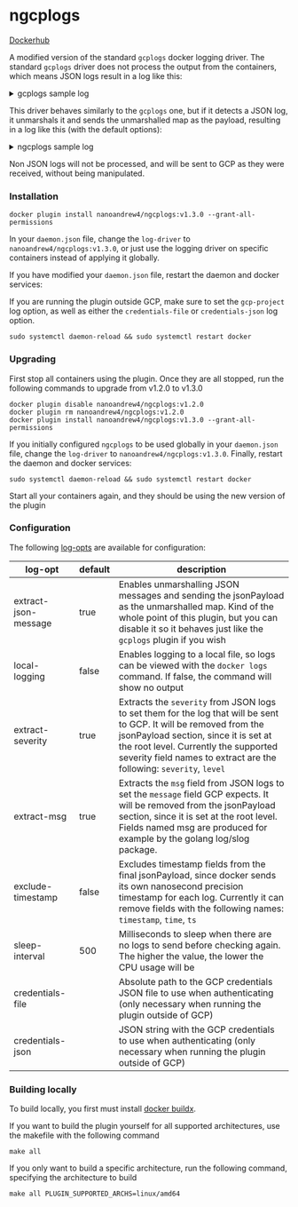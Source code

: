 # ngcplogs

[Dockerhub](https://hub.docker.com/repository/docker/nanoandrew4/ngcplogs/general)

A modified version of the standard `gcplogs` docker logging driver. The standard `gcplogs` driver does not process the
output from the containers, which means JSON logs result in a log like this:

<details>
  <summary>gcplogs sample log</summary>

```json
{
  "insertId": "1x3kge4f3if919",
  "jsonPayload": {
    "instance": {
      "id": "5968118946548037465",
      "zone": "us-east1-b",
      "name": "gcp-vm"
    },
    "message": "{\"app\":\"sample-app\",\"level\":\"error\",\"msg\":\"Error authenticating user\",\"time\":\"2024-03-14T13:27:42Z\"}",
    "container": {
      "imageId": "sha256:360b4beb988621daaa87572c42af11142a14ecc7c3a5b4cdf221d5d97b19acdc",
      "id": "32c7e2402ec77cf94121a52c9d284939038d0dff9952696a17b2fa6da74f47bb0",
      "imageName": "nanoandrew4/some-image",
      "name": "/sample-app",
      "created": "2023-09-07T23:01:22.718629265Z"
    }
  },
  "resource": {
    "type": "gce_instance",
    "labels": {
      "instance_id": "12345",
      "zone": "us-east1-b",
      "project_id": "someproject"
    }
  },
  "timestamp": "2024-03-14T13:27:42.033851150Z",
  "logName": "projects/someproject/logs/gcplogs-docker-driver",
  "receiveTimestamp": "2024-03-14T13:27:42.670937226Z"
}
```
</details>

This driver behaves similarly to the `gcplogs` one, but if it detects a JSON log, it unmarshals it and sends the unmarshalled map as the payload, resulting in a log like this (with the default options):

<details>
  <summary>ngcplogs sample log</summary>

```json
{
  "insertId": "yero77f8j919i9",
  "jsonPayload": {
    "message": "Updating at 2024-03-15 11:21:38.56773049 +0000 UTC m=+901.837891394\n",
    "app": "sample-app",
    "container": {
      "created": "2024-03-15T11:06:28.730214829Z",
      "id": "af2c42f7720c8dec812abc5d7cee903aaadf1cd04d87488f3ab1657b92977bc6",
      "name": "/sample-app",
      "imageId": "sha256:360b4beb988121df8587572c42af15102a14ecc7c3a5d4cdf221d5d67b29acdc",
      "imageName": "nanoandrew4/sample-app"
    },
    "instance": {
      "zone": "us-east1-b",
      "name": "gcp-vm",
      "id": "8319386972505717539"
    },
    "time": "2024-03-15T11:21:40Z"
  },
  "resource": {
    "type": "gce_instance",
    "labels": {
      "zone": "us-east1-b",
      "instance_id": "8390836155502727539",
      "project_id": "someproject"
    }
  },
  "timestamp": "2024-03-15T11:21:40.080322442Z",
  "severity": "INFO",
  "logName": "projects/someproject/logs/ngcplogs-docker-driver",
  "receiveTimestamp": "2024-03-15T11:21:44.099223634Z"
}
```

</details>

Non JSON logs will not be processed, and will be sent to GCP as they were received, without being manipulated.

### Installation

```shell
docker plugin install nanoandrew4/ngcplogs:v1.3.0 --grant-all-permissions
```

In your `daemon.json` file, change the `log-driver` to `nanoandrew4/ngcplogs:v1.3.0`, or just use the logging driver
on specific containers instead of applying it globally.

If you have modified your `daemon.json` file, restart the daemon and docker services:

If you are running the plugin outside GCP, make sure to set the `gcp-project` log option, as well as either the `credentials-file` or `credentials-json` log option.

```shell
sudo systemctl daemon-reload && sudo systemctl restart docker
```

### Upgrading
First stop all containers using the plugin. Once they are all stopped, run the following commands to upgrade from 
v1.2.0 to v1.3.0

```shell
docker plugin disable nanoandrew4/ngcplogs:v1.2.0
docker plugin rm nanoandrew4/ngcplogs:v1.2.0
docker plugin install nanoandrew4/ngcplogs:v1.3.0 --grant-all-permissions
```

If you initially configured `ngcplogs` to be used globally in your `daemon.json` file, change the `log-driver` to 
`nanoandrew4/ngcplogs:v1.3.0`. Finally, restart the daemon and docker services:

```shell
sudo systemctl daemon-reload && sudo systemctl restart docker
```

Start all your containers again, and they should be using the new version of the plugin

### Configuration

The following [log-opts](https://docs.docker.com/config/containers/logging/configure/#configure-the-default-logging-driver) are available for configuration:

| log-opt              | default | description                                                                                                                                                                                                                                                                 |
|----------------------|---------|-----------------------------------------------------------------------------------------------------------------------------------------------------------------------------------------------------------------------------------------------------------------------------|
| extract-json-message | true    | Enables unmarshalling JSON messages and sending the jsonPayload as the unmarshalled map. Kind of the whole point of this plugin, but you can disable it so it behaves just like the `gcplogs` plugin if you wish                                                            |
| local-logging        | false   | Enables logging to a local file, so logs can be viewed with the `docker logs` command. If false, the command will show no output                                                                                                                                            |
| extract-severity     | true    | Extracts the `severity` from JSON logs to set them for the log that will be sent to GCP. It will be removed from the jsonPayload section, since it is set at the root level. Currently the supported severity field names to extract are the following: `severity`, `level` |
| extract-msg          | true    | Extracts the `msg` field from JSON logs to set the `message` field GCP expects. It will be removed from the jsonPayload section, since it is set at the root level. Fields named msg are produced for example by the golang log/slog package.                               |
| exclude-timestamp    | false   | Excludes timestamp fields from the final jsonPayload, since docker sends its own nanosecond precision timestamp for each log. Currently it can remove fields with the following names: `timestamp`, `time`, `ts`                                                            |
| sleep-interval       | 500     | Milliseconds to sleep when there are no logs to send before checking again. The higher the value, the lower the CPU usage will be                                                                                                                                           |
| credentials-file     |         | Absolute path to the GCP credentials JSON file to use when authenticating (only necessary when running the plugin outside of GCP)                                                                                                                                           |
| credentials-json     |         | JSON string with the GCP credentials to use when authenticating (only necessary when running the plugin outside of GCP)                                                                                                                                                     |

### Building locally

To build locally, you first must install [docker buildx](https://github.com/docker/buildx?tab=readme-ov-file#installing).

If you want to build the plugin yourself for all supported architectures, use the makefile with the following command
```shell
make all
```

If you only want to build a specific architecture, run the following command, specifying the architecture to build
```shell
make all PLUGIN_SUPPORTED_ARCHS=linux/amd64
```

